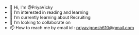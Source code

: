 - 👋 Hi, I’m @PriyaVicky
- 👀 I’m interested in reading and learning
- 🌱 I’m currently learning about Recruiting
- 💞️ I’m looking to collaborate on 
- 📫 How to reach me by email id : priyavignesh610@gmail.com

<!---
PriyaVicky/PriyaVicky is a ✨ special ✨ repository because its `README.md` (this file) appears on your GitHub profile.
You can click the Preview link to take a look at your changes.
--->
